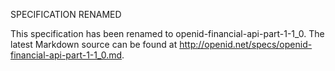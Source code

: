 SPECIFICATION RENAMED

This specification has been renamed to openid-financial-api-part-1-1_0.
The latest Markdown source can be found at http://openid.net/specs/openid-financial-api-part-1-1_0.md.
